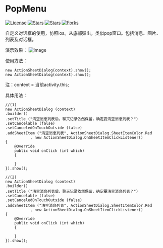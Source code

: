 # PopMenu


[![License](https://img.shields.io/github/license/imtianx/PopMenu.svg)](https://github.com/imtianx/PopMenu/blob/master/LICENSE) 
[![Stars](https://img.shields.io/github/stars/imtianx/PopMenu.svg)](https://github.com/imtianx/PopMenu/stargazers) 
[![Stars](https://img.shields.io/github/forks/imtianx/PopMenu.svg)](https://github.com/imtianx/PopMenu/network) 
[![Forks](https://img.shields.io/github/issues/imtianx/PopMenu.svg)](https://github.com/imtianx/PopMenu/issues) 

自定义对话框的使用，仿照ios。从底部弹出，类似pop窗口。包括消息、图片、列表及对话框。

演示效果：
![image](https://github.com/txadf/PopMenu/blob/master/1.gif)


使用方法：<br>
```
new ActionSheetDialog(context).show();
new ActionSheetDialog(context).show();
```

注：context = 当前activity.this;

具体用法：
```
//(1)
new ActionSheetDialog (context)
.builder()
.setTitle ("清空消息列表后，聊天记录依然保留，确定要清空消息列表？")
.setCancelable (false)
.setCanceledOnTouchOutside (false)
.addSheetItem ("清空消息列表", ActionSheetDialog.SheetItemColor.Red
	       , new ActionSheetDialog.OnSheetItemClickListener()
{
    @Override
    public void onClick (int which)
    {

    }
}).show();

//(2)
new ActionSheetDialog (context)
.builder()
.setTitle ("清空消息列表后，聊天记录依然保留，确定要清空消息列表？")
.setCancelable (false)
.setCanceledOnTouchOutside (false)
.addSheetItem ("清空消息列表", ActionSheetDialog.SheetItemColor.Red
	       , new ActionSheetDialog.OnSheetItemClickListener()
{
    @Override
    public void onClick (int which)
    {

    }
}).show();
```
